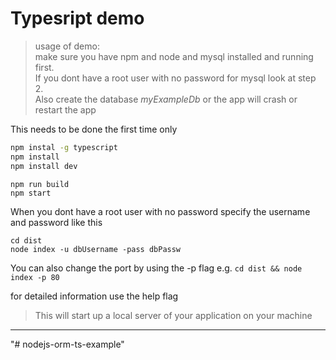 # Typesript demo
> usage of demo:  
make sure you have npm and node and mysql installed and running first.  
If you dont have a root user with no password for mysql look at step 2.  
Also create the database *_myExampleDb_* or the app will crash or restart the app  


This needs to be done the first time only
```bash
npm instal -g typescript      
npm install
npm install dev
```
```
npm run build
npm start
```

When you dont have a root user with no password specify the username and password like this
```$xslt
cd dist
node index -u dbUsername -pass dbPassw
```

You can also change the port by using the -p flag e.g.  ``cd dist && node index -p 80``


for detailed information use the help flag 

> This will start up a local server of your application on your machine



---
"# nodejs-orm-ts-example" 
